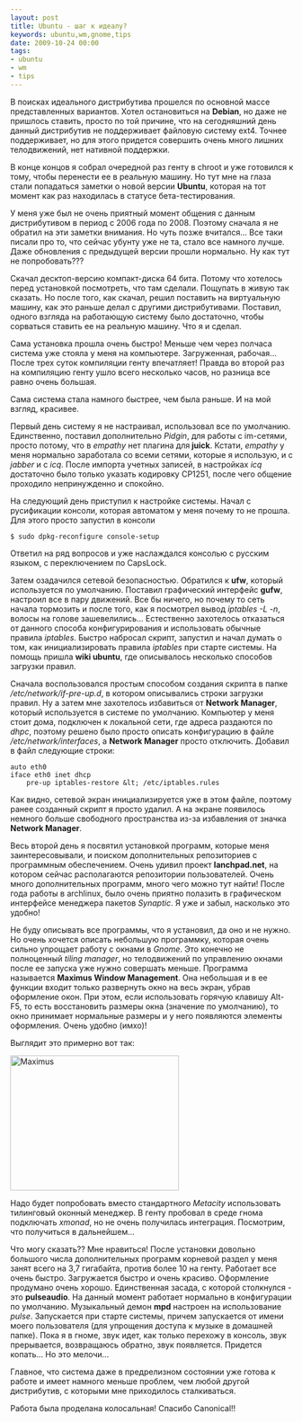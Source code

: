 ```yaml
---
layout: post
title: Ubuntu - шаг к идеалу?
keywords: ubuntu,wm,gnome,tips
date: 2009-10-24 00:00
tags:
- ubuntu
- wm
- tips
---
```

В поисках идеального дистрибутива прошелся по основной массе представленных вариантов. Хотел остановиться на <strong>Debian</strong>, но даже не пришлось ставить, просто по той причине, что на сегодняшний день данный дистрибутив не поддерживает файловую систему ext4. Точнее поддерживает, но для этого придется совершить очень много лишних телодвижений, нет нативной поддержки.

В конце концов я собрал очередной раз генту в chroot и уже готовился к тому, чтобы перенести ее в реальную машину. Но тут мне на глаза стали попадаться заметки о новой версии <strong>Ubuntu</strong>, которая на тот момент как раз находилась в статусе бета-тестирования.

У меня уже был не очень приятный момент общения с данным дистрибутивом в период с 2006 года по 2008. Поэтому сначала я не обратил на эти заметки внимания. Но чуть позже вчитался... Все таки писали про то, что сейчас убунту уже не та, стало все намного лучше. Даже обновления с предыдущей версии прошли нормально. Ну как тут не попробовать???

Скачал десктоп-версию компакт-диска 64 бита. Потому что хотелось перед установкой посмотреть, что там сделали. Пощупать в живую так сказать. Но после того, как скачал, решил поставить на виртуальную машину, как это раньше делал с другими дистрибутивами. Поставил, одного взгляда на работающую систему было достаточно, чтобы сорваться ставить ее на реальную машину. Что я и сделал.

Сама установка прошла очень быстро! Меньше чем через полчаса система уже стояла у меня на компьютере. Загруженная, рабочая... После трех суток компиляции генту впечатляет! Правда во второй раз на компиляцию генту ушло всего несколько часов, но разница все равно очень большая.

Сама система стала намного быстрее, чем была раньше. И на мой взгляд, красивее.

Первый день систему я не настраивал, использовал все по умолчанию. Единственно, поставил дополнительно <em>Pidgin</em>, для работы с im-сетями, просто потому, что в <em>empathy</em> нет плагина для<strong> juick</strong>. Кстати, <em>empathy</em> у меня нормально заработала со всеми сетями, которые я использую, и с <em>jabber</em> и с <em>icq</em>. После импорта учетных записей, в настройках <em>icq</em> достаточно было только указать кодировку CP1251, после чего общение проходило непринужденно и спокойно.

На следующий день приступил к настройке системы. Начал с русификации консоли, которая автоматом у меня почему то не прошла. Для этого просто запустил в консоли

    $ sudo dpkg-reconfigure console-setup

Ответил на ряд вопросов и уже наслаждался консолью с русским языком, с переключением по CapsLock.

Затем озадачился сетевой безопасностью. Обратился к <strong>ufw</strong>, который используется по умолчанию. Поставил графический интерфейс <strong>gufw</strong>, настроил все в пару движений. Все бы ничего, но почему то сеть начала тормозить и после того, как я посмотрел вывод <em>iptables -L -n</em>, волосы на голове зашевелились... Естественно захотелось отказаться от данного способа конфигурирования и использовать обычные правила <em>iptables</em>. Быстро набросал скрипт, запустил и начал думать о том, как инициализировать правила <em>iptables</em> при старте системы. На помощь пришла <strong>wiki ubuntu</strong>, где описывалось несколько способов загрузки правил.

Сначала воспользовался простым способом создания скрипта в папке <em>/etc/network/if-pre-up.d</em>, в котором описывались строки загрузки правил. Ну а затем мне захотелось избавиться от <strong>Network Manager</strong>, который используется в системе по умолчанию. Компьютер у меня стоит дома, подключен к локальной сети, где адреса раздаются по <em>dhpc</em>, поэтому решено было просто описать конфигурацию в файле <em>/etc/network/interfaces</em>, а <strong>Network Manager</strong> просто отключить. Добавил в файл следующие строки:

    auto eth0
    iface eth0 inet dhcp
        pre-up iptables-restore &lt; /etc/iptables.rules

Как видно, сетевой экран инициализируется уже в этом файле, поэтому ранее созданный скрипт я просто удалил. А на экране появилось немного больше свободного пространства из-за избавления от значка <strong>Network Manager</strong>.

Весь второй день я посвятил установкой программ, которые меня заинтересовывали, и поиском дополнительных репозиториев с программным обеспечением. Очень удивил проект <strong>lanchpad.net</strong>, на котором сейчас располагаются репозитории пользователей. Очень много дополнительных программ, много чего можно тут найти! После года работы в archlinux, было очень приятно полазить в графическом интерфейсе менеджера пакетов <em>Synaptic</em>. Я уже и забыл, насколько это удобно!

Не буду описывать все программы, что я установил, да оно и не нужно. Но очень хочется описать небольшую программку, которая очень сильно упрощает работу с окнами в <em>Gnome</em>. Это конечно не полноценный <em>tiling manager</em>, но телодвижений по управлению окнами после ее запуска уже нужно совершать меньше. Программа называется <strong>Maximus Window Management</strong>. Она небольшая и в ее функции входит только развернуть окно на весь экран, убрав оформление окон. При этом, если использовать горячую клавишу Alt-F5, то есть восстановить размеры окна (значение по умолчанию), то окно принимает нормальные размеры и у него появляются элементы оформления. Очень удобно (имхо)!

Выглядит это примерно вот так:

<a href="http://static.juev.org/2009/10/ubuntu.png"><img class="aligncenter size-medium wp-image-622" title="ubuntu" src="http://static.juev.org/2009/10/ubuntu-300x240.png" alt="Maximus" width="300" height="240" /></a>

Надо будет попробовать вместо стандартного <em>Metacity</em> использовать тилинговый оконный менеджер. В генту пробовал в среде гнома подключать <em>xmonad</em>, но не очень получилась интеграция. Посмотрим, что получиться в дальнейшем...

Что могу сказать?? Мне нравиться! После установки довольно большого числа дополнительных программ корневой раздел у меня занят всего на 3,7 гигабайта, против более 10 на генту. Работает все очень быстро. Загружается быстро и очень красиво. Оформление продумано очень хорошо. Единственная засада, с которой столкнулся - это <strong>pulseaudio</strong>. На данный момент работает нормально в конфигурации по умолчанию. Музыкальный демон <strong>mpd</strong> настроен на использование <em>pulse</em>. Запускается при старте системы, причем запускается от имени моего пользователя (для упрощения доступа к музыке в домашней папке). Пока я в гноме, звук идет, как только перехожу в консоль, звук прерывается, возвращаюсь обратно, звук появляется. Придется копать... Но это мелочи...

Главное, что система даже в предрелизном состоянии уже готова к работе и имеет намного меньше проблем, чем любой другой дистрибутив, с которыми мне приходилось сталкиваться.

Работа была проделана колосальная!
Спасибо Canonical!!
